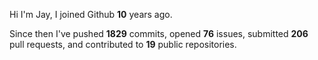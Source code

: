 Hi I'm Jay, I joined Github **10** years ago.

Since then I've pushed **1829** commits, opened **76** issues, submitted **206** pull requests, and contributed to **19** public repositories.
